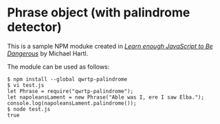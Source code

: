 # Phrase object (with palindrome detector)

This is a sample NPM moduke created in [*Learn enough JavaScript to Be Dangerous*](https://www.learnenough.com/javasxript-tutorial) by Michael Hartl.

The module can be used as follows:

```
$ npm install --global qwrtp-palindrome
$ vi test.js
let Phrase = require("qwrtp-palindrome");
let napoleansLament = new Phrase("Able was I, ere I saw Elba.");
console.log(napoleansLament.palindrome());
$ node test.js
true
```
